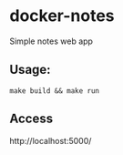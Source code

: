 # docker-notes
Simple notes web app

## Usage:
```
make build && make run
```

## Access

http://localhost:5000/